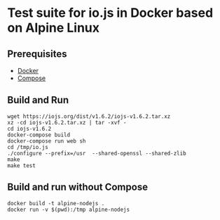 # Test suite for io.js in Docker based on Alpine Linux

## Prerequisites

* [Docker](https://docs.docker.com/installation)
* [Compose](https://docs.docker.com/compose/install)

## Build and Run

    wget https://iojs.org/dist/v1.6.2/iojs-v1.6.2.tar.xz
    xz -cd iojs-v1.6.2.tar.xz | tar -xvf -
    cd iojs-v1.6.2
    docker-compose build
    docker-compose run web sh
    cd /tmp/io.js
    ./configure --prefix=/usr  --shared-openssl --shared-zlib
    make
    make test

## Build and run without Compose

    docker build -t alpine-nodejs .
    docker run -v $(pwd):/tmp alpine-nodejs
